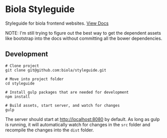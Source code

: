 # Biola Styleguide
Styleguide for biola frontend websites. [View Docs](http://biola.github.io/styleguide)

NOTE: I'm still trying to figure out the best way to get the dependent assets like bootstrap into the docs without committing all the bower dependencies.

## Development

    # Clone project
    git clone git@github.com:biola/styleguide.git

    # Move into project folder
    cd styleguide

    # Install gulp packages that are needed for development
    npm install

    # Build assets, start server, and watch for changes
    gulp

The server should start at [http://localhost:8080](http://localhost:8080) by default. As long as gulp is running, it will automatically watch for changes in the `src` folder and recompile the changes into the `dist` folder.
